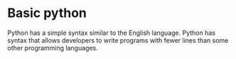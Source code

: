 # Basic python
Python has a simple syntax similar to the English language. Python has syntax that allows developers to write programs with fewer lines than some other programming languages.
